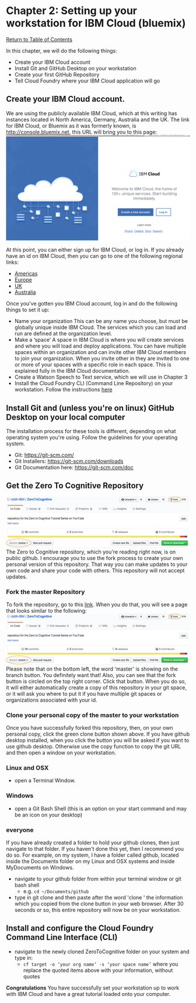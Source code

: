 # Chapter 2: Setting up your workstation for IBM Cloud (bluemix)

[Return to Table of Contents](../README.md)

In this chapter, we will do the following things: 
 - Create your IBM Cloud account
 - Install Git and GitHub Desktop on your workstation
 - Create your first GitHub Repository
 - Tell Cloud Foundry where your IBM Cloud application will go

## Create your IBM Cloud account. 

We are using the publicly available IBM Cloud, which at this writing has instances located in North America, Germany, Australia and the UK.
The link for IBM Cloud, or Bluemix as it was formerly known, is http://console.bluemix.net, this URL will bring you to this page: 
![IBM Cloud Signup](../assets/IBM_Cloud_signup.png)

At this point, you can either sign up for IBM Cloud, or log in. If you already have an id on IBM Cloud, then you can go 
to one of the following regional links: 
 - [Americas](https://console.ng.bluemix.net)
 - [Europe](https://console.eu-de.bluemix.net)
 - [UK](https://console.eu-gb.bluemix.net)
 - [Australia](https://console.au-syd.bluemix.net)

Once you've gotten you IBM Cloud account, log in and do the following things to set it up:

 - Name your organization
 This can be any name you choose, but must be globally unique inside IBM Cloud. The services which you can load and run are 
 defined at the organization level.
 - Make a ‘space’
 A space in IBM Cloud is where you will create services and where you will load and deploy applications. You can have multiple
 spaces within an organization and can invite other IBM Cloud members to join your organization. When you invite other in
 they are invited to one or more of your spaces with a specific role in each space. This is explained fully in the IBM Cloud
 documentation. 
 - Create a Watson Speech to Text service, which we will use in Chapter 3
 - Install the Cloud Foundry CLI (Command Line Repository) on your workstation. Follow the instructions [here](https://github.com/cloudfoundry/cli#downloads)


## Install Git and (unless you're on linux) GitHub Desktop on your local computer
The installation process for these tools is different, depending on what operating system you're using. Follow the guidelines
for your operating system.
 - Git: https://git-scm.com/ 
 - Git Installers: https://git-scm.com/downloads 
 - Git Documentation here: https://git-scm.com/doc

## Get the Zero To Cognitive Repository

![Fork](../assets/Fork.jpg)
The Zero to Cognitive repository, which you're reading right now, is on public github. I encourage you to use the fork process to 
create your own personal version of this repository. That way you can make updates to your own code and share your code with others. 
This repository will not accept updates. 
### Fork the master Repository
To fork the repository, go to this [link](https://github.com/rddill-IBM/ZeroToCognitive).
When you do that, you will see a page that looks similar to the following: 
![ScreenShot](assets/Fork.jpg)
Please note that on the bottom left, the word 'master' is showing on the branch button. You definitely want that! Also, you can see that 
the fork button is circled on the top right corner. Click that button. When you do so, it will either automatically create a copy of 
this repository in your git space, or it will ask you where to put it if you have multiple git spaces or organizations 
associated with your id. 
### Clone your personal copy of the master to your workstation
Once you have successfully forked this repository, then, on your own personal copy, click the green clone button shown above. If 
you have github desktop installed, when you click the button you will be asked if you want to use github desktop. Otherwise
use the copy function to copy the git URL and then open a window on your workstation. 
### Linux and OSX
 - open a Terminal Window. 
### Windows
 - open a Git Bash Shell (this is an option on your start command and may be an icon on your desktop)
### everyone
If you have already created a folder to hold your github clones, then just navigate to that folder. If you haven't done this yet, 
then I recommend you do so. For example, on my system, I have a folder called github, located inside the Documents folder on 
my Linux and OSX systems and inside MyDocuments on Windows. 
 - navigate to your github folder from within your terminal window or git bash shell
   - e.g. ```cd ~/Documents/github```
 - type in git clone and then paste after the word 'clone ' the information which you copied from the clone button in your
 web browser. After 30 seconds or so, this entire repository will now be on your workstation. 

## Install and configure the Cloud Foundry Command Line Interface (CLI)
 - navigate to the newly cloned ZeroToCognitive folder on your system and type in:
   - ```cf target -o ‘your org name’ -s ‘your space name’```
where you replace the quoted items above with your information, without quotes

**Congratulations** You have successfully set your workstation up to work with IBM Cloud and have a great tutorial loaded onto your computer.


